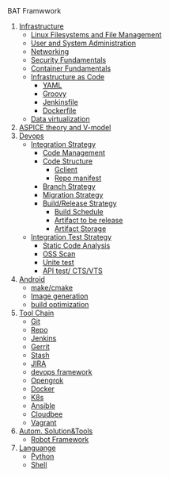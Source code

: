 
  <summary>BAT Framwwork</summary>
  <ol>
    <li>
      <a href="#about-the-project">Infrastructure</a>
      <ul>
        <li><a href="#built-with">Linux Filesystems and File Management</a></li>
        <li><a href="#built-with">User and System Administration</a></li> 
        <li><a href="#built-with">Networking</a></li> 
        <li><a href="#built-with">Security Fundamentals</a></li> 
        <li><a href="#built-with">Container Fundamentals</a></li> 
         <li><a href="#built-with">Infrastructure as Code</a>
            <ul><li><a href="#built-with">YAML</a></li>
            <li><a href="#built-with">Groovy</a></li>
            <li><a href="#built-with">Jenkinsfile</a></li>
            <li><a href="#built-with">Dockerfile</a></li>
            </ul>
         </li> 
         <li><a href="#built-with">Data virtualization</a></li> 
      </ul>
     <li>
      <a href="#getting-started">ASPICE  theory  and V-model </a>
    </li>   
     <li>
      <a href="#getting-started">Devops </a>
        <ul>
         <li><a href="#built-with">Integration Strategy</a>
           <ul>
              <li><a href="#built-with">Code Management</a></li>
              <li><a href="#built-with">Code Structure</a>
                 <ul>
                    <li><a href="#built-with">Gclient</a></li>
                  <li><a href="#built-with">Repo manifest</a> </li>
                 </ul>
              </li>     
              <li><a href="#built-with">Branch Strategy</a></li>
              <li><a href="#built-with">Migration Strategy</a></li>
              <li><a href="#built-with">Build/Release Strategy</a>
                 <ul>
                  <li><a href="#built-with">Build Schedule</a></li>
                  <li><a href="#built-with">Artifact to be release</a></li>
                  <li><a href="#built-with">Artifact Storage</a></li>
                 </ul>
              </li>
              </ul>
         </li>
           <li><a href="#built-with">Integration Test Strategy</a>
             <ul>
              <li><a href="#built-with">Static Code Analysis</a></li>
              <li><a href="#built-with">OSS Scan</a></li>
              <li><a href="#built-with">Unite test</a></li>
              <li><a href="#built-with">API test/ CTS/VTS</a></li>
          </ul>
          </li>
        </ul>
    </li>
    <li><a href="#usage">Android</a>
       <ul>
          <li><a href="#built-with">make/cmake </a></li>
          <li><a href="#built-with">Image generation </a></li>
          <li><a href="#built-with">build optimization </a></li>
       </ul>
    </li>
    <li><a href="#roadmap">Tool Chain</a>
       <ul>
          <li><a href="#built-with">Git</a></li>
          <li><a href="#built-with">Repo</a></li>
          <li><a href="#built-with">Jenkins</a></li>
          <li><a href="#built-with">Gerrit</a></li>
          <li><a href="#built-with">Stash</a></li>
          <li><a href="#built-with">JIRA</a></li>
          <li><a href="#built-with">devops framework</a></li>
          <li><a href="#built-with">Opengrok</a></li>
          <li><a href="#built-with">Docker</a></li>
          <li><a href="#built-with">K8s</a></li>
          <li><a href="#built-with">Ansible</a></li>
          <li><a href="#built-with">Cloudbee</a></li>
          <li><a href="#built-with">Vagrant</a></li>
       </ul>
    </li>
    <li><a href="#contributing">Autom. Solution&Tools</a>
       <ul>
          <li><a href="#contributing">Robot Framework</a></li>
       </ul>
    </li>
    <li><a href="#license">Languange</a>
       <ul>
          <li><a href="#built-with">Python</a></li>
          <li><a href="#built-with">Shell</a></li>
       </ul>
    </li>
   
  </ol>


  
